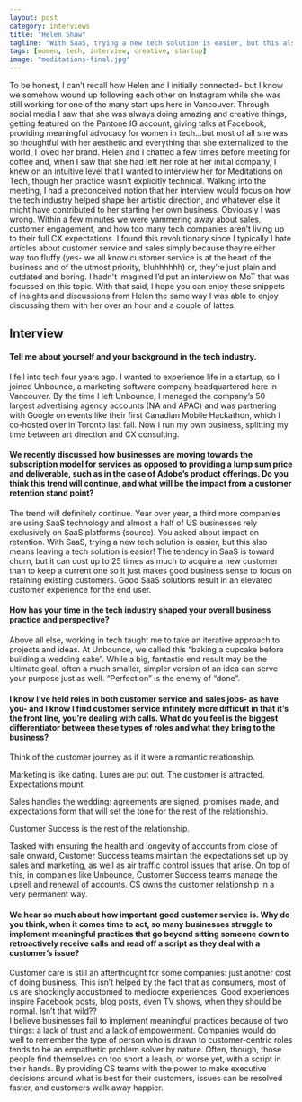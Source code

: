 ```yaml
---
layout: post
category: interviews
title: "Helen Shaw"
tagline: "With SaaS, trying a new tech solution is easier, but this also means leaving a tech solution is easier!"
tags: [women, tech, interview, creative, startup]
image: "meditations-final.jpg"
---
```


To be honest, I can’t recall how Helen and I initially connected- but I know we somehow wound up following each other on Instagram while she was still working for one of the many start ups here in Vancouver. Through social media I saw that she was always doing amazing and creative things, getting featured on the Pantone IG account, giving talks at Facebook, providing meaningful advocacy for women in tech…but most of all she was so thoughtful with her aesthetic and everything that she externalized to the world, I loved her brand.
Helen and I chatted a few times before meeting for coffee and, when I saw that she had left her role at her initial company, I knew on an intuitive level that I wanted to interview her for Meditations on Tech, though her practice wasn’t explicitly technical. Walking into the meeting, I had a preconceived notion that her interview would focus on how the tech industry helped shape her artistic direction, and whatever else it might have contributed to her starting her own business. Obviously I was wrong.
Within a few minutes we were yammering away about sales, customer engagement, and how too many tech companies aren’t living up to their full CX expectations. I found this revolutionary since I typically I hate articles about customer service and sales simply because they’re either way too fluffy (yes- we all know customer service is at the heart of the business and of the utmost priority, bluhhhhhh) or, they’re just plain and outdated and boring. I hadn't imagined I’d put an interview on MoT that was focussed on this topic. With that said, I hope you can enjoy these snippets of insights and discussions from Helen the same way I was able to enjoy discussing them with her over an hour and a couple of lattes.

## Interview

#### Tell me about yourself and your background in the tech industry.
I fell into tech four years ago. I wanted to experience life in a startup, so I joined Unbounce, a marketing software company headquartered here in Vancouver. 
By the time I left Unbounce, I managed the company’s 50 largest advertising agency accounts (NA and APAC) and was partnering with Google on events like their first Canadian Mobile Hackathon, which I co-hosted over in Toronto last fall. 
Now I run my own business, splitting my time between art direction and CX consulting.

#### We recently discussed how businesses are moving towards the subscription model for services as opposed to providing a lump sum price and deliverable, such as in the case of Adobe’s product offerings. Do you think this trend will continue, and what will be the impact from a customer retention stand point?
The trend will definitely continue. Year over year, a third more companies are using SaaS technology and almost a half of US businesses rely exclusively on SaaS platforms (source). 
You asked about impact on retention. With SaaS, trying a new tech solution is easier, but this also means leaving a tech solution is easier! The tendency in SaaS is toward churn, but it can cost up to 25 times as much to acquire a new customer than to keep a current one so it just makes good business sense to focus on retaining existing customers. Good SaaS solutions result in an elevated customer experience for the end user. 

#### How has your time in the tech industry shaped your overall business practice and perspective?
Above all else, working in tech taught me to take an iterative approach to projects and ideas.
At Unbounce, we called this “baking a cupcake before building a wedding cake”.
While a big, fantastic end result may be the ultimate goal, often a much smaller, simpler version of an idea can serve your purpose just as well. “Perfection” is the enemy of “done”. 

#### I know I’ve held roles in both customer service and sales jobs- as have you- and I know I find customer service infinitely more difficult in that it’s the front line, you’re dealing with calls. What do you feel is the biggest differentiator between these types of roles and what they bring to the business?
Think of the customer journey as if it were a romantic relationship.
 
Marketing is like dating. Lures are put out. The customer is attracted. Expectations mount. 

Sales handles the wedding: agreements are signed, promises made, and expectations form that will set the tone for the rest of the relationship. 

Customer Success is the rest of the relationship. 

Tasked with ensuring the health and longevity of accounts from close of sale onward, Customer Success teams maintain the expectations set up by sales and marketing, as well as air traffic control issues that arise. On top of this, in companies like Unbounce, Customer Success teams manage the upsell and renewal of accounts. CS owns the customer relationship in a very permanent way.

#### We hear so much about how important good customer service is. Why do you think, when it comes time to act, so many businesses struggle to implement meaningful practices that go beyond sitting someone down to retroactively receive calls and read off a script as they deal with a customer’s issue?
Customer care is still an afterthought for some companies: just another cost of doing business. This isn’t helped by the fact that as consumers, most of us are shockingly accustomed to mediocre experiences. Good experiences inspire Facebook posts, blog posts, even TV shows, when they should be normal. Isn’t that wild??  
I believe businesses fail to implement meaningful practices because of two things: a lack of trust and a lack of empowerment. 
Companies would do well to remember the type of person who is drawn to customer-centric roles tends to be an empathetic problem solver by nature. 
Often, though, those people find themselves on too short a leash, or worse yet, with a script in their hands.
By providing CS teams with the power to make executive decisions around what is best for their customers, issues can be resolved faster, and customers walk away happier.   




